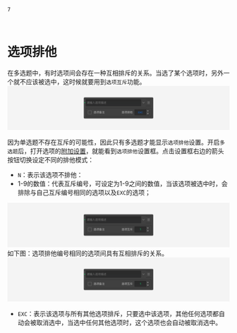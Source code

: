 ```index
7
```
```tag

```
```summary

```
# 选项排他

在多选题中，有时选项间会存在一种互相排斥的关系。当选了某个选项时，另外一个就不应该被选中，这时候就要用到`选项互斥`功能。
<img src='../../assets/snapshots/node-setting/answer-choices/exclusive/exclusive.png'>

因为单选题不存在互斥的可能性，因此只有多选题才能显示`选项排他`设置。开启`多选题`后，打开选项的[附加设置](./option.md#附加设置)，就能看到`选项排他`设置框。点击设置框右边的箭头按钮切换设定不同的排他模式：
+ `N`：表示该选项不排他：
+ 1-9的数值：代表互斥编号，可设定为1-9之间的数值，当该选项被选中时，会排除与自己互斥编号相同的选项以及`EXC`的选项；
<img src='../../assets/snapshots/node-setting/answer-choices/exclusive/group-exclusive.png'>
如下图：选项排他编号相同的选项间具有互相排斥的关系。
<img src='../../assets/snapshots/node-setting/answer-choices/exclusive/group-exclusive.png'>


+ `EXC`：表示该选项与所有其他选项排斥，只要选中该选项，其他任何选项都自动会被取消选中，当选中任何其他选项时，这个选项也会自动被取消选中。

